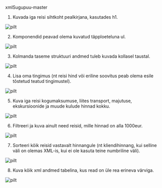 xmlSugupuu-master
1. Kuvada iga reisi sihtkoht pealkirjana, kasutades h1.

![pilt](https://github.com/user-attachments/assets/7699cb84-1734-4a4a-832f-7f8bab8dd2f1)

2. Komponendid peavad olema kuvatud täpploeteluna ul.

![pilt](https://github.com/user-attachments/assets/8ac2babb-89c7-40c2-912c-79a8514d35e4)

3. Kolmanda taseme struktuuri andmed tuleb kuvada kollasel taustal.

![pilt](https://github.com/user-attachments/assets/fe1a7216-037f-432f-a2d8-7832edd7a9f3)

4. Lisa oma tingimus (nt reisi hind või eriline soovitus peab olema esile tõstetud teatud tingimustel).

![pilt](https://github.com/user-attachments/assets/a9b0a98c-b8db-44ff-9a68-f538a5f8477e)

5. Kuva iga reisi kogumaksumuse, liites transport, majutuse, ekskursioonide ja muude kulude hinnad kokku.

![pilt](https://github.com/user-attachments/assets/8a25a634-ac39-4289-ac2f-daa6ba261cfd)

6. Filtreeri ja kuva ainult need reisid, mille hinnad on alla 1000eur.

![pilt](https://github.com/user-attachments/assets/2d035184-bed0-40ce-88d5-ac5a3c3a7300)

7. Sorteeri kõik reisid vastavalt hinnangule (nt kliendihinnang, kui selline väli on olemas XML-is, kui ei ole kasuta teine numbriline väli).

![pilt](https://github.com/user-attachments/assets/47a215a0-607f-4ba1-8b9f-e3fde7110fef)

8. Kuva kõik xml andmed tabelina, kus read on üle rea erineva värviga.

![pilt](https://github.com/user-attachments/assets/7b67582a-cd1d-4043-8d6a-10706baf7459)
